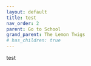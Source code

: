 ```yaml
---
layout: default  
title: test   
nav_order: 2  
parent: Go to School  
grand_parent: The Lemon Twigs  
# has_children: true  
---  
```

test 
